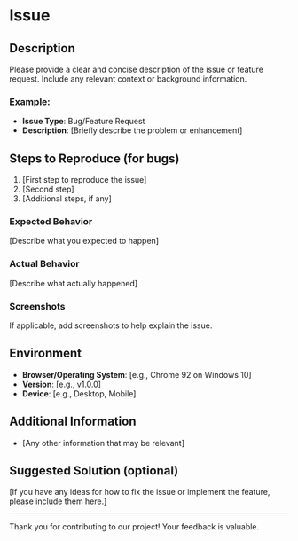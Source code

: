 # Issue 

## Description

Please provide a clear and concise description of the issue or feature request. Include any relevant context or background information.

### Example:
- **Issue Type**: Bug/Feature Request
- **Description**: [Briefly describe the problem or enhancement]

## Steps to Reproduce (for bugs)

1. [First step to reproduce the issue]
2. [Second step]
3. [Additional steps, if any]

### Expected Behavior

[Describe what you expected to happen]

### Actual Behavior

[Describe what actually happened]

### Screenshots

If applicable, add screenshots to help explain the issue.

## Environment

- **Browser/Operating System**: [e.g., Chrome 92 on Windows 10]
- **Version**: [e.g., v1.0.0]
- **Device**: [e.g., Desktop, Mobile]

## Additional Information

- [Any other information that may be relevant]

## Suggested Solution (optional)

[If you have any ideas for how to fix the issue or implement the feature, please include them here.]

---

Thank you for contributing to our project! Your feedback is valuable.

